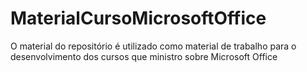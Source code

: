 # MaterialCursoMicrosoftOffice
O material do repositório é utilizado como material de trabalho para o desenvolvimento dos cursos que ministro sobre Microsoft Office
